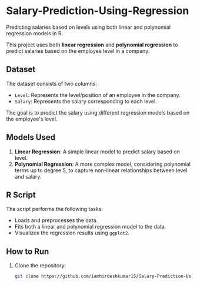 # Salary-Prediction-Using-Regression
Predicting salaries based on levels using both linear and polynomial regression models in R.

This project uses both **linear regression** and **polynomial regression** to predict salaries based on the employee level in a company.

## Dataset
The dataset consists of two columns:
- `Level`: Represents the level/position of an employee in the company.
- `Salary`: Represents the salary corresponding to each level.

The goal is to predict the salary using different regression models based on the employee's level.

## Models Used
1. **Linear Regression**: A simple linear model to predict salary based on level.
2. **Polynomial Regression**: A more complex model, considering polynomial terms up to degree 5, to capture non-linear relationships between level and salary.

## R Script
The script performs the following tasks:
- Loads and preprocesses the data.
- Fits both a linear and polynomial regression model to the data.
- Visualizes the regression results using `ggplot2`.

## How to Run
1. Clone the repository:
   ```bash
   git clone https://github.com/iamhirdeshkumar15/Salary-Prediction-Using-Regression.git
